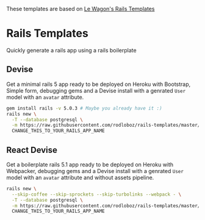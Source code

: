 These templates are based on [Le Wagon's Rails Templates](https://github.com/lewagon/rails-templates)

# Rails Templates

Quickly generate a rails app using a rails boilerplate

## Devise

Get a minimal rails 5 app ready to be deployed on Heroku with Bootstrap, Simple form, debugging gems and a Devise install with a genrated `User` model with an `avatar` attribute.


```bash
gem install rails -v 5.0.3 # Maybe you already have it :)
rails new \
  -T --database postgresql \
  -m https://raw.githubusercontent.com/rodloboz/rails-templates/master/devise.rb \
  CHANGE_THIS_TO_YOUR_RAILS_APP_NAME
```


## React Devise

Get a boilerplate rails 5.1 app ready to be deployed on Heroku with Webpacker, debugging gems and a Devise install with a genrated `User` model with an `avatar` attribute and without assets pipeline.

```bash
rails new \
  --skip-coffee --skip-sprockets --skip-turbolinks --webpack - \
  -T --database postgresql \
  -m https://raw.githubusercontent.com/rodloboz/rails-templates/master/react-devise.rb \
  CHANGE_THIS_TO_YOUR_RAILS_APP_NAME
```
